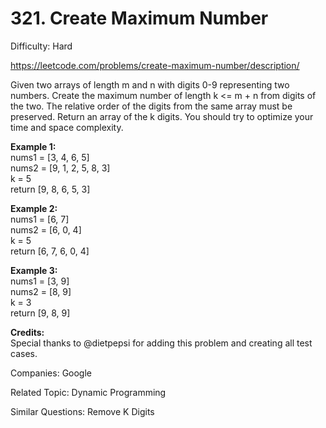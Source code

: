 # 321. Create Maximum Number

Difficulty: Hard

https://leetcode.com/problems/create-maximum-number/description/

Given two arrays of length m and n with digits 0-9 representing two numbers. Create the maximum number of length k <= m + n from digits of the two. The relative order of the digits from the same array must be preserved. Return an array of the k digits. You should try to optimize your time and space complexity.

**Example 1:**  
nums1 = [3, 4, 6, 5]  
nums2 = [9, 1, 2, 5, 8, 3]  
k = 5  
return [9, 8, 6, 5, 3]  

**Example 2:**  
nums1 = [6, 7]  
nums2 = [6, 0, 4]  
k = 5  
return [6, 7, 6, 0, 4]  

**Example 3:**  
nums1 = [3, 9]  
nums2 = [8, 9]  
k = 3  
return [9, 8, 9]  

**Credits:**  
Special thanks to @dietpepsi for adding this problem and creating all test cases.

Companies: Google

Related Topic: Dynamic Programming

Similar Questions: Remove K Digits
